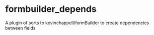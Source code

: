 # formbuilder_depends
A plugin of sorts to kevinchappell/formBuilder to create dependencies between fields
